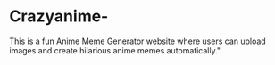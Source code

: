# Crazyanime-
This is a fun Anime Meme Generator website where users can upload images and create hilarious anime memes automatically."
